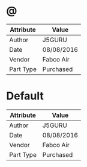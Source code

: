 # @
| Attribute | Value |
| ---  | ---     |
| Author | J5GURU |
| Date | 08/08/2016 |
| Vendor | Fabco Air |
| Part Type | Purchased |
# Default
| Attribute | Value |
| ---  | ---     |
| Author | J5GURU |
| Date | 08/08/2016 |
| Vendor | Fabco Air |
| Part Type | Purchased |
